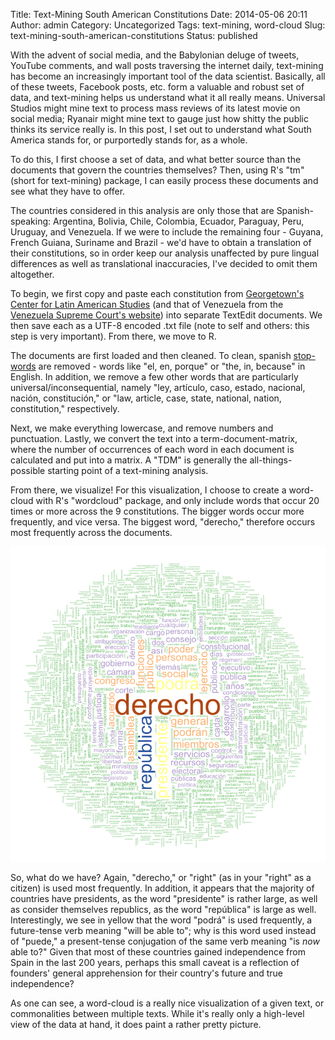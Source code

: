 Title: Text-Mining South American Constitutions
Date: 2014-05-06 20:11
Author: admin
Category: Uncategorized
Tags: text-mining, word-cloud
Slug: text-mining-south-american-constitutions
Status: published

With the advent of social media, and the Babylonian deluge of tweets, YouTube comments, and wall posts traversing the internet daily, text-mining has become an increasingly important tool of the data scientist. Basically, all of these tweets, Facebook posts, etc. form a valuable and robust set of data, and text-mining helps us understand what it all really means. Universal Studios might mine text to process mass reviews of its latest movie on social media; Ryanair might mine text to gauge just how shitty the public thinks its service really is. In this post, I set out to understand what South America stands for, or purportedly stands for, as a whole.

To do this, I first choose a set of data, and what better source than the documents that govern the countries themselves? Then, using R's "tm" (short for text-mining) package, I can easily process these documents and see what they have to offer.

The countries considered in this analysis are only those that are Spanish-speaking: Argentina, Bolivia, Chile, Colombia, Ecuador, Paraguay, Peru, Uruguay, and Venezuela. If we were to include the remaining four - Guyana, French Guiana, Suriname and Brazil - we'd have to obtain a translation of their constitutions, so in order keep our analysis unaffected by pure lingual differences as well as translational inaccuracies, I've decided to omit them altogether.

To begin, we first copy and paste each constitution from [Georgetown's Center for Latin American Studies](http://pdba.georgetown.edu/constitutions/constitutions.html) (and that of Venezuela from the [Venezuela Supreme Court's website](http://www.tsj.gov.ve/legislacion/constitucion1999.htm)) into separate TextEdit documents. We then save each as a UTF-8 encoded .txt file (note to self and others: this step is very important). From there, we move to R.

The documents are first loaded and then cleaned. To clean, spanish [stop-words](http://en.wikipedia.org/wiki/Stop_words) are removed - words like "el, en, porque" or "the, in, because" in English. In addition, we remove a few other words that are particularly universal/inconsequential, namely "ley, artículo, caso, estado, nacional, nación, constitución," or "law, article, case, state, national, nation, constitution," respectively.

Next, we make everything lowercase, and remove numbers and punctuation. Lastly, we convert the text into a term-document-matrix, where the number of occurrences of each word in each document is calculated and put into a matrix. A "TDM" is generally the all-things-possible starting point of a text-mining analysis.

From there, we visualize! For this visualization, I choose to create a word-cloud with R's "wordcloud" package, and only include words that occur 20 times or more across the 9 constitutions. The bigger words occur more frequently, and vice versa. The biggest word, "derecho," therefore occurs most frequently across the documents.

![constitution word cloud](figures/constitution_wordcloud.png)

So, what do we have? Again, "derecho," or "right" (as in your "right" as a citizen) is used most frequently. In addition, it appears that the majority of countries have presidents, as the word "presidente" is rather large, as well as consider themselves republics, as the word "república" is large as well. Interestingly, we see in yellow that the word "podrá" is used frequently, a future-tense verb meaning "will be able to"; why is this word used instead of "puede," a present-tense conjugation of the same verb meaning "is *now* able to?" Given that most of these countries gained independence from Spain in the last 200 years, perhaps this small caveat is a reflection of founders' general apprehension for their country's future and true independence?

As one can see, a word-cloud is a really nice visualization of a given text, or commonalities between multiple texts. While it's really only a high-level view of the data at hand, it does paint a rather pretty picture.
